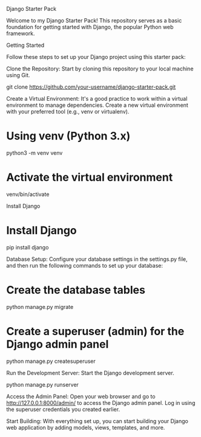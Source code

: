 Django Starter Pack

Welcome to my Django Starter Pack! This repository serves as a basic foundation for getting started with Django, the popular Python web framework. 

Getting Started

Follow these steps to set up your Django project using this starter pack:

Clone the Repository: Start by cloning this repository to your local machine using Git.

git clone https://github.com/your-username/django-starter-pack.git

Create a Virtual Environment: 
It's a good practice to work within a virtual environment to manage dependencies. Create a new virtual environment with your preferred tool (e.g., venv or virtualenv).

# Using venv (Python 3.x)
python3 -m venv venv

# Activate the virtual environment
venv/bin/activate

Install Django 

# Install Django
pip install django

Database Setup: 
Configure your database settings in the settings.py file, and then run the following commands to set up your database:
# Create the database tables
python manage.py migrate

# Create a superuser (admin) for the Django admin panel
python manage.py createsuperuser

Run the Development Server: Start the Django development server.

python manage.py runserver

Access the Admin Panel: 
Open your web browser and go to http://127.0.0.1:8000/admin/ to access the Django admin panel. Log in using the superuser credentials you created earlier.

Start Building: 
With everything set up, you can start building your Django web application by adding models, views, templates, and more.
